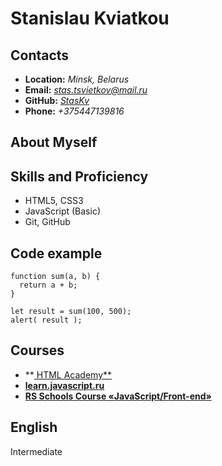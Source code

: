 # Stanislau Kviatkou

## Contacts
- **Location:** *Minsk, Belarus*
- **Email:** *stas.tsvietkov@mail.ru*
- **GitHub:** *[StasKv](https://github.com/StasKv)*
- **Phone:** *+375447139816*

## About Myself

## Skills and Proficiency
- HTML5, CSS3
- JavaScript (Basic)
- Git, GitHub

## Code example
```
function sum(a, b) {
  return a + b;
}

let result = sum(100, 500);
alert( result );
```

## Courses
- **[ HTML Academy** ](https://htmlacademy.ru/)
- **[learn.javascript.ru](https://learn.javascript.ru/)**
- **[RS Schools Course «JavaScript/Front-end»](https://rs.school/#/)**

## English
Intermediate




